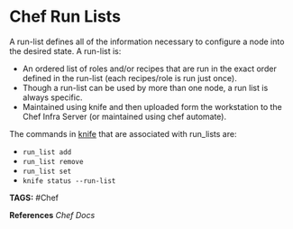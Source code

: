 # Chef Run Lists

A run-list defines all of the information necessary to configure a node into the desired state. A run-list is:

* An ordered list of roles and/or recipes that are run in the exact order defined in the run-list (each recipes/role is run just once).
* Though a run-list can be used by more than one node, a run list is always specific.
* Maintained using knife and then uploaded form the workstation to the Chef Infra Server (or maintained using chef automate).

The commands in [knife](<./ChefKnife.md> "./ChefKnife") that are associated with run_lists are:

* `run_list add`
* `run_list remove`
* `run_list set`
* `knife status --run-list`

__TAGS:__
#Chef

__References__
_Chef Docs_
